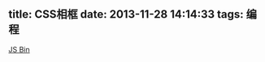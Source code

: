 title: CSS相框
date: 2013-11-28 14:14:33
tags: 编程
---

<a class="jsbin-embed" href="http://jsbin.com/AWogEFE/3/embed?output">JS Bin</a><script src="http://static.jsbin.com/js/embed.js"></script>
